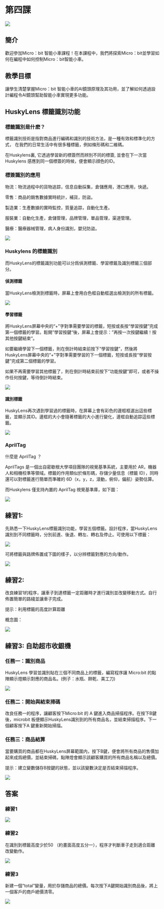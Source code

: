 # 第四課
![](pic/4/4_1.png)

## 簡介
<P>
歡迎參加Micro：bit 智能小車課程！在本課程中，我們將探索Micro：bit並學習如何在編程中如何控制Micro：bit智能小車。
<P>

## 教學目標
<P>
讓學生清楚掌握Micro：bit 智能小車的AI鏡頭原理及其功用，並了解如何透過設計編程令AI鏡頭幫助智能小車實現更多功能。
<P>

## HuskyLens 標籤識別功能
### 標籤識別是什麽？
<P>
標籤識別技術是指對商品進行編碼和識別的技術方法，是一種有效和標準化的方式， 在我們的日常生活中有很多種標籤，例如條形碼和二維碼。
<P>
<P>
在Huskylens裏, 它透過學習新的標簽然而辨別不同的標簽, 並會在下一次當Huskylens 感應到同一個標簽的時候，便會顯示顔色的ID。
<P>

### 標簽識別的應用
<P>
物流：物流過程中的貨物追踪，信息自動採集，倉儲應用，港口應用，快遞。
<P>
<P>
零售：商品的銷售數據實時統計，補貨，防盜。
<P>
<P>
製造業：生產數據的實時監控，質量追踪，自動化生產。
<P>
<P>
服裝業：自動化生產，倉儲管理，品牌管理，單品管理，渠道管理。
<P>
<P>
醫療：醫療器械管理，病人身份識別，嬰兒防盜。
<P>

![](pic/4/4_2.png)

### Huskylens 的標籤識別
<P>
而HuskyLens的標籤識別功能可以分爲偵測標籤、學習標籤及識別標籤三個部分。
<P>

#### 偵測標籤
<P>
當HuskyLens檢測到標籤時，屏幕上會用白色框自動框選出檢測到的所有標籤。
<P>

![](pic/4/4_3.png)

#### 學習標籤
<P>
將HuskyLens屏幕中央的“+”字對準需要學習的標籤，短按或長按“學習按鍵”完成第一個標籤的學習。鬆開”學習按鍵“後，屏幕上會提示：”再按一次按鍵繼續！按其他按鍵結束“。
<P>
<P>
如要繼續學習下一個標籤，則在倒計時結束前按下“學習按鍵”，然後將HuskyLens屏幕中央的“+”字對準需要學習的下一個標籤，短按或長按“學習按鍵”完成第二個標籤的學習。
<P>
<P>
如果不再需要學習其他標籤了，則在倒計時結束前按下”功能按鍵”即可，或者不操作任何按鍵，等待倒計時結束。
<P>

![](pic/4/4_4.png)

#### 識別標籤
<P>
HuskyLens再次遇到學習過的標籤時，在屏幕上會有彩色的邊框框選出這些標籤，並顯示其ID。邊框的大小會隨著標籤的大小進行變化，邊框自動追踪這些標籤。
<P>

![](pic/4/4_5.png)

### AprilTag
<P>
什麼是 AprilTag ？
<P>
<P>
AprilTags 是一個出自密歇根大學項目團隊的視覺基準系統，主要用於 AR，機器人和相機校準等領域。標籤的作用類似於條形碼，存儲少量信息（標籤 ID），同時還可以對標籤進行簡單而準確的 6D（x，y，z，滾動，俯仰，偏航）姿勢估算。
<P>
<P>
而Huskylens 僅支持內置的 AprilTag 視覺基準庫，如下圖：
<P>

![](pic/4/4_6.png)

## 練習1:
<P>
先熟悉一下HuskyLens標籤識別功能，學習五個標籤。設計程序，當HuskyLens識別到不同標籤時，分別前進、後退、轉左、轉右及停止。可使用以下標籤：
<P>

![](pic/4/4_7.png)
<P>
可將標籤與路牌佈置成下圖的樣子，以分辨標籤對應的方向/動作。
<P>

![](pic/4/4_8.jpg)

## 練習2:
<P>
改良練習1的程序，讓車子到達標籤一定距離時才進行識別並改變移動方式。自行佈置簡單的路綫並讓車子完成。
<P>
<P>
提示：利用標籤的高度計算距離
<P>
<P>
概念圖：
<P>

![](pic/4/4_9.png)

## 練習3: 自助超市收銀機
### 任務一：識別商品
<P>
HuskyLens 學習並識別貼在三個不同商品上的標籤，編寫程序讓 Micro:bit 的點陣顯示燈顯示對應的商品名。(例子：水瓶、餅乾、美工刀)
<P>

![](pic/4/4_10.png)

### 任務二：開始與結束掃碼
<P>
改良任務一的程序，讓顧客按下Micro:bit 的 A 鍵進入商品掃描程序。在按下B鍵後，microbit 板便顯示HuskyLens識別到的所有商品名，並結束掃描程序。下一個顧客按下A 鍵重新開始掃描。
<P>

### 任務三：商品結算
<P>
當要購買的商品都在HuskyLens屏幕範圍内，按下B鍵，便會將所有商品的售價加起來成爲總價，並結束掃碼，點陣燈會顯示該顧客購買的所有商品名稱以及總價。
<P>
<P>
提示：建立變數儲存B按鍵的狀態，並以該變數決定是否結束掃描程序。
<P>

![](pic/4/4_11.png)

## 答案
### 練習1
![](pic/4/4_12_1.png)

### 練習2
<P>
在識別到標籤高度少於50 （約畫面高度五分一），程序才判斷車子走到適合距離改變動作。
<P>

![](pic/4/4_13.png)

### 練習3
<P>
新建一個“total”變量，用於存儲商品的總價。每次按下A鍵開始識別商品後，將上一個客戶的商戶總價清零。
<P>

![](pic/4/4_14.png)
